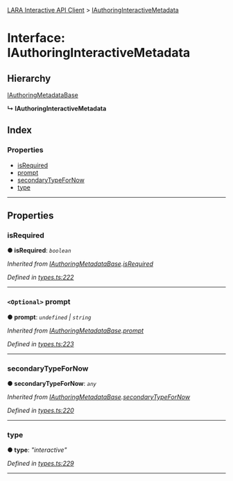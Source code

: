 [LARA Interactive API Client](../README.md) > [IAuthoringInteractiveMetadata](../interfaces/iauthoringinteractivemetadata.md)

# Interface: IAuthoringInteractiveMetadata

## Hierarchy

 [IAuthoringMetadataBase](iauthoringmetadatabase.md)

**↳ IAuthoringInteractiveMetadata**

## Index

### Properties

* [isRequired](iauthoringinteractivemetadata.md#isrequired)
* [prompt](iauthoringinteractivemetadata.md#prompt)
* [secondaryTypeForNow](iauthoringinteractivemetadata.md#secondarytypefornow)
* [type](iauthoringinteractivemetadata.md#type)

---

## Properties

<a id="isrequired"></a>

###  isRequired

**● isRequired**: *`boolean`*

*Inherited from [IAuthoringMetadataBase](iauthoringmetadatabase.md).[isRequired](iauthoringmetadatabase.md#isrequired)*

*Defined in [types.ts:222](../../../lara-typescript/src/interactive-api-client/types.ts#L222)*

___
<a id="prompt"></a>

### `<Optional>` prompt

**● prompt**: *`undefined` \| `string`*

*Inherited from [IAuthoringMetadataBase](iauthoringmetadatabase.md).[prompt](iauthoringmetadatabase.md#prompt)*

*Defined in [types.ts:223](../../../lara-typescript/src/interactive-api-client/types.ts#L223)*

___
<a id="secondarytypefornow"></a>

###  secondaryTypeForNow

**● secondaryTypeForNow**: *`any`*

*Inherited from [IAuthoringMetadataBase](iauthoringmetadatabase.md).[secondaryTypeForNow](iauthoringmetadatabase.md#secondarytypefornow)*

*Defined in [types.ts:220](../../../lara-typescript/src/interactive-api-client/types.ts#L220)*

___
<a id="type"></a>

###  type

**● type**: *"interactive"*

*Defined in [types.ts:229](../../../lara-typescript/src/interactive-api-client/types.ts#L229)*

___


